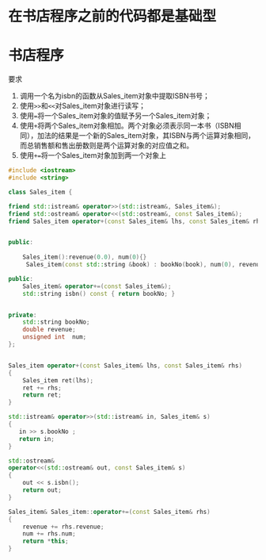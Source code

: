 在书店程序之前的代码都是基础型
========================================

# 书店程序
要求
1. 调用一个名为isbn的函数从Sales_item对象中提取ISBN书号；
2. 使用`>>`和`<<`对Sales_item对象进行读写；
3. 使用`=`将一个Sales_item对象的值赋予另一个Sales_item对象；
4. 使用`+`将两个Sales_item对象相加。两个对象必须表示同一本书（ISBN相同），加法的结果是一个新的Sales_item对象，其ISBN与两个运算对象相同，而总销售额和售出册数则是两个运算对象的对应值之和。
5. 使用`+=`将一个Sales_item对象加到两一个对象上
```C++
#include <iostream>
#include <string>

class Sales_item {

friend std::istream& operator>>(std::istream&, Sales_item&);
friend std::ostream& operator<<(std::ostream&, const Sales_item&);
friend Sales_item operator+(const Sales_item& lhs, const Sales_item& rhs);


public:
   
	Sales_item():revenue(0.0), num(0){}
	 Sales_item(const std::string &book) : bookNo(book), num(0), revenue(0.0) { }

public:
    Sales_item& operator+=(const Sales_item&);
    std::string isbn() const { return bookNo; }


private:
    std::string bookNo;
	double revenue;
	unsigned int  num;
};


Sales_item operator+(const Sales_item& lhs, const Sales_item& rhs) 
{
    Sales_item ret(lhs);  
    ret += rhs;           
    return ret;           
}

std::istream& operator>>(std::istream& in, Sales_item& s)
{
   in >> s.bookNo ;
   return in;
}

std::ostream& 
operator<<(std::ostream& out, const Sales_item& s)
{
    out << s.isbn();
    return out;
}

Sales_item& Sales_item::operator+=(const Sales_item& rhs)
{
	revenue += rhs.revenue;
	num += rhs.num;
	return *this;
}
```
